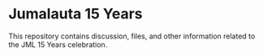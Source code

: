 # Jumalauta 15 Years

This repository contains discussion, files, and other information related to the JML 15 Years celebration.

